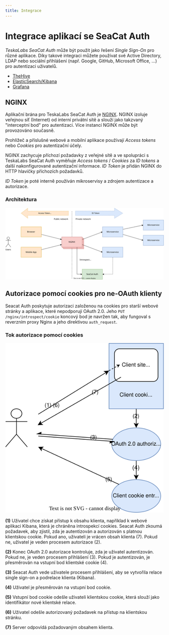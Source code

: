 ```yaml
---
title: Integrace
---
```


# Integrace aplikací se SeaCat Auth

_TeskaLabs SeaCat Auth_ může být použit jako řešení _Single Sign-On_ pro různé aplikace. Díky takové integraci můžete používat své Active Directory, LDAP nebo sociální přihlášení (např. Google, GitHub, Microsoft Office, ...) pro autentizaci uživatelů.

 * [TheHive](the-hive)
 * [ElasticSearch/Kibana](elk)
 * [Grafana](grafana)

## NGINX

Aplikační brána pro TeskaLabs SeaCat Auth je [NGINX](https://www.nginx.com). NGINX izoluje veřejnou síť (Internet) od interní privátní sítě a slouží jako takzvaný "interceptní bod" pro autentizaci. Více instancí NGINX může být provozováno současně.

Prohlížeč a příslušné webové a mobilní aplikace používají _Access tokens_ nebo _Cookies_ pro autentizační účely.

NGINX zachycuje příchozí požadavky z veřejné sítě a ve spolupráci s TeskaLabs SeaCat Auth vyměňuje _Access tokens_ / _Cookies_ za _ID tokens_ a další nakonfigurované autentizační informace. _ID Token_ je přidán NGINX do HTTP hlavičky příchozích požadavků.

_ID Token_ je poté interně používán mikroservisy a zdrojem autentizace a autorizace.

### Architektura

![Architektura autorizačního tokenu](teskalabs-seacat-auth-token-architecture.drawio.svg)

## Autorizace pomocí cookies pro ne-OAuth klienty

Seacat Auth poskytuje autorizaci založenou na cookies pro starší webové stránky a aplikace, které nepodporují OAuth 2.0. Jeho `PUT /nginx/introspect/cookie` koncový bod je navržen tak, aby fungoval s reverzním proxy Nginx a jeho direktivou `auth_request`.

### Tok autorizace pomocí cookies

![Tok autorizace pomocí cookies](teskalabs-seacat-auth-cookie-flow.drawio.svg)

**(1)** Uživatel chce získat přístup k obsahu klienta, například k webové aplikaci Kibana, která je chráněna introspekcí cookies. Seacat Auth zkoumá požadavek, aby zjistil, zda je autentizován a autorizován s platnou klientskou cookie. Pokud ano, uživateli je vrácen obsah klienta (7). Pokud ne, uživatel je veden procesem autorizace (2).

**(2)** Konec OAuth 2.0 autorizace kontroluje, zda je uživatel autentizován. Pokud ne, je veden procesem přihlášení (3). Pokud je autentizován, je přesměrován na vstupní bod klientské cookie (4).

**(3)** Seacat Auth vede uživatele procesem přihlášení, aby se vytvořila relace single sign-on a podrelace klienta (Kibana).

**(4)** Uživatel je přesměrován na vstupní bod cookie.

**(5)** Vstupní bod cookie odešle uživateli klientskou cookie, která slouží jako identifikátor nové klientské relace.

**(6)** Uživatel odešle autorizovaný požadavek na přístup na klientskou stránku.

**(7)** Server odpovídá požadovaným obsahem klienta.